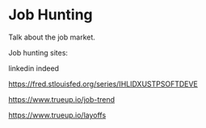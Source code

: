 # Job Hunting

Talk about the job market.

Job hunting sites:

linkedin
indeed

https://fred.stlouisfed.org/series/IHLIDXUSTPSOFTDEVE

https://www.trueup.io/job-trend

https://www.trueup.io/layoffs